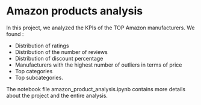 # Amazon products analysis 
In this project, we analyzed the KPIs of the TOP Amazon manufacturers. 
We found : 
* Distribution of ratings
* Distribution of the number of reviews
* Distribution of discount percentage
* Manufacturers with the highest number of outliers in terms of price
* Top categories
* Top subcategories.

The notebook file amazon_product_analysis.ipynb contains more details about the project and the entire analysis. 
  
